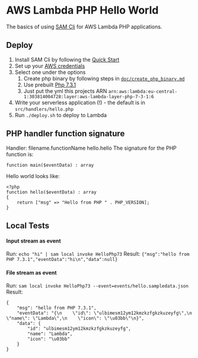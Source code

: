 # AWS Lambda PHP Hello World

The basics of using [SAM Cli][1] for AWS Lambda PHP applications.

## Deploy
1. Install SAM Cli by following the [Quick Start][2]
2. Set up your [AWS credentials][3]
3. Select one under the options
    1. Create php binary by following steps in [`doc/create_php_binary.md`][4]
    2. Use prebuilt [Php 7.3.1][5]
    3. Just put the yml this projects ARN `arn:aws:lambda:eu-central-1:303814004728:layer:aws-lambda-layer-php-7-3-1:6`
4. Write your serverless application (!) - the default is in `src/handlers/hello.php`
5. Run `./deploy.sh` to deploy to Lambda

## PHP handler function signature
Handler: filename.functionName
    hello.hello
The signature for the PHP function is:

    function main($eventData) : array

Hello world looks like:

    <?php
    function hello($eventData) : array
    {
        return ["msg" => "Hello from PHP " . PHP_VERSION];
    }

## Local Tests
#### Input stream as event
Run:
`echo "hi" | sam local invoke HelloPhp73`
Result: 
`{"msg":"hello from PHP 7.3.1","eventData":"hi\n","data":null}`
#### File stream as event
Run:
`sam local invoke HelloPhp73 --event=events/hello.sampledata.json`
Result:
```
{
    "msg": "hello from PHP 7.3.1",
    "eventData": "{\n    \"id\": \"ulbimesm12ym12kmzkzfgkzkuzeyfg\",\n    \"name\": \"Lambda\",\n    \"icon\": \"\u03bb\"\n}",
    "data": {
        "id": "ulbimesm12ym12kmzkzfgkzkuzeyfg",
        "name": "Lambda",
        "icon": "\u03bb"
    }
}
```


[1]: https://github.com/awslabs/aws-sam-cli
[2]: https://docs.aws.amazon.com/en_us/serverless-application-model/latest/developerguide/serverless-quick-start.html
[3]: https://serverless.com/framework/docs/providers/aws/guide/credentials/
[4]: doc/create_php_binary.md
[5]: layer/php/php
[6]: 'arn:aws:lambda:eu-central-1:303814004728:layer:aws-lambda-layer-php-7-3-1:6'